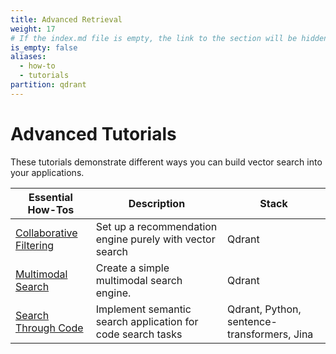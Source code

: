 ```yaml
---
title: Advanced Retrieval
weight: 17
# If the index.md file is empty, the link to the section will be hidden from the sidebar
is_empty: false
aliases:
  - how-to
  - tutorials
partition: qdrant
---
```


# Advanced Tutorials 

These tutorials demonstrate different ways you can build vector search into your applications. 

| Essential How-Tos                                                                      | Description                                                       | Stack                                       |   
|---------------------------------------------------------------------------------|-------------------------------------------------------------------|---------------------------------------------|
| [Collaborative Filtering](collaborative-filtering/)                 | Set up a recommendation engine purely with vector search               | Qdrant                                      | 
| [Multimodal Search](multimodal-search-fastembed/)                                | Create a simple multimodal search engine.                                      | Qdrant                                      |  
| [Search Through Code](code-search/)      | Implement semantic search application for code search tasks        | Qdrant, Python, sentence-transformers, Jina |

